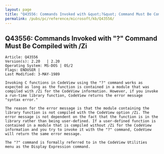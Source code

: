 ```yaml
---
layout: page
title: "Q43556: Commands Invoked with &quot;?&quot; Command Must Be Compiled with /Zi"
permalink: /pubs/pc/reference/microsoft/kb/Q43556/
---
```


## Q43556: Commands Invoked with &quot;?&quot; Command Must Be Compiled with /Zi

	Article: Q43556
	Version(s): 2.20   | 2.20
	Operating System: MS-DOS | OS/2
	Flags: ENDUSER |
	Last Modified: 3-MAY-1989
	
	Invoking C functions in CodeView using the "?" command works as
	expected as long as the function is contained in a module that was
	compiled with /Zi for the CodeView information. However, if you invoke
	a run-time library function, CodeView returns the error message
	"syntax error."
	
	The reason for the error message is that the module containing the
	library function is not compiled with the CodeView option /Zi. The
	error message is not dependent on the fact that the function is in the
	library rather than being user-defined. If a user-defined function is
	contained in a module that is compiled without /Zi for the CodeView
	information and you try to invoke it with the "?" command, CodeView
	will return the same error message.
	
	The "?" command is formally referred to in the CodeView Utilities
	menu as the Display Expression command.
